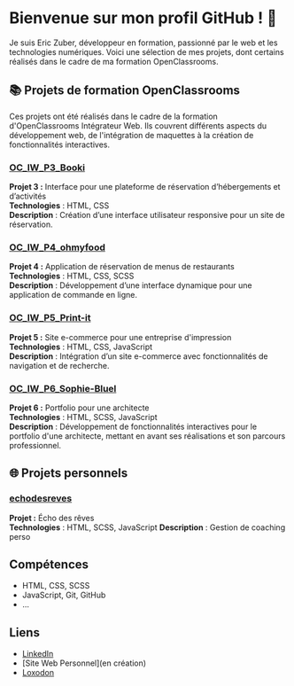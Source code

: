 # Bienvenue sur mon profil GitHub ! 👋

Je suis Eric Zuber, développeur en formation, passionné par le web et les technologies numériques. Voici une sélection de mes projets, dont certains réalisés dans le cadre de ma formation OpenClassrooms.

## 📚 Projets de formation OpenClassrooms

Ces projets ont été réalisés dans le cadre de la formation d'OpenClassrooms Intégrateur Web. Ils couvrent différents aspects du développement web, de l'intégration de maquettes à la création de fonctionnalités interactives.

### [OC_IW_P3_Booki](https://github.com/Ricomaldo/OC_IW_P3_Booki)
**Projet 3 :** Interface pour une plateforme de réservation d’hébergements et d’activités  
**Technologies** : HTML, CSS  
**Description** : Création d’une interface utilisateur responsive pour un site de réservation.

### [OC_IW_P4_ohmyfood](https://github.com/Ricomaldo/OC_IW_P4_ohmyfood)
**Projet 4 :** Application de réservation de menus de restaurants  
**Technologies** : HTML, CSS, SCSS  
**Description** : Développement d’une interface dynamique pour une application de commande en ligne.

### [OC_IW_P5_Print-it](https://github.com/Ricomaldo/OC_IW_P5_Print-it)
**Projet 5 :** Site e-commerce pour une entreprise d'impression  
**Technologies** : HTML, CSS, JavaScript  
**Description** : Intégration d’un site e-commerce avec fonctionnalités de navigation et de recherche.

### [OC_IW_P6_Sophie-Bluel](https://github.com/Ricomaldo/OC_IW_P6_Sophie-Bluel)
**Projet 6 :** Portfolio pour une architecte  
**Technologies** : HTML, SCSS, JavaScript  
**Description** : Développement de fonctionnalités interactives pour le portfolio d'une architecte, mettant en avant ses réalisations et son parcours professionnel.

## 🌐 Projets personnels

### [echodesreves](https://github.com/Ricomaldo/echodesreves)
**Projet :** Écho des rêves  
**Technologies** : HTML, SCSS, JavaScript 
**Description** : Gestion de coaching perso

## Compétences
- HTML, CSS, SCSS
- JavaScript, Git, GitHub
- ...

## Liens
- [LinkedIn](https://www.linkedin.com/in/eric-zuber-b9060650/)
- [Site Web Personnel](en création)
- [Loxodon](https://static.wikia.nocookie.net/asharia/images/7/7f/UA-ravnica.jpg/revision/latest?cb=20200128215113&path-prefix=fr)
